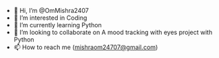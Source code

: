 - 👋 Hi, I’m @OmMishra2407
- 👀 I’m interested in Coding
- 🌱 I’m currently learning Python
- 💞️ I’m looking to collaborate on A mood tracking with eyes project with Python
- 📫 How to reach me (mishraom24707@gmail.com)
